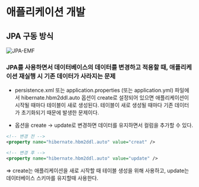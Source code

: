 # 애플리케이션 개발
## JPA 구동 방식
![JPA-EMF]()

### JPA를 사용하면서 데이터베이스의 데이터를 변경하고 적용할 때, 애플리케이션 재실행 시 기존 데이터가 사라지는 문제

- persistence.xml 또는 application.properties (또는 application.yml) 파일에서 hibernate.hbm2ddl.auto 옵션이 create로 설정되어 있으면 애플리케이션이 시작될 때마다 테이블이 새로 생성된다. 테이블이 새로 생성될 때마다 기존 데이터가 초기화되기 때문에 발생한 문제이다.

- 옵션을 create -> update로 변경하면 데이터를 유지하면서 컬럼을 추가할 수 있다.
```xml
<!-- 변경 전 -->
<property name="hibernate.hbm2ddl.auto" value="creat" />

<!-- 변경 후 -->
<property name="hibernate.hbm2ddl.auto" value="update" />
```
=> create는 애플리케이션을 새로 시작할 때 테이블 생성을 위해 사용하고, update는 데이터베이스 스키마를 유지할때 사용한다.


